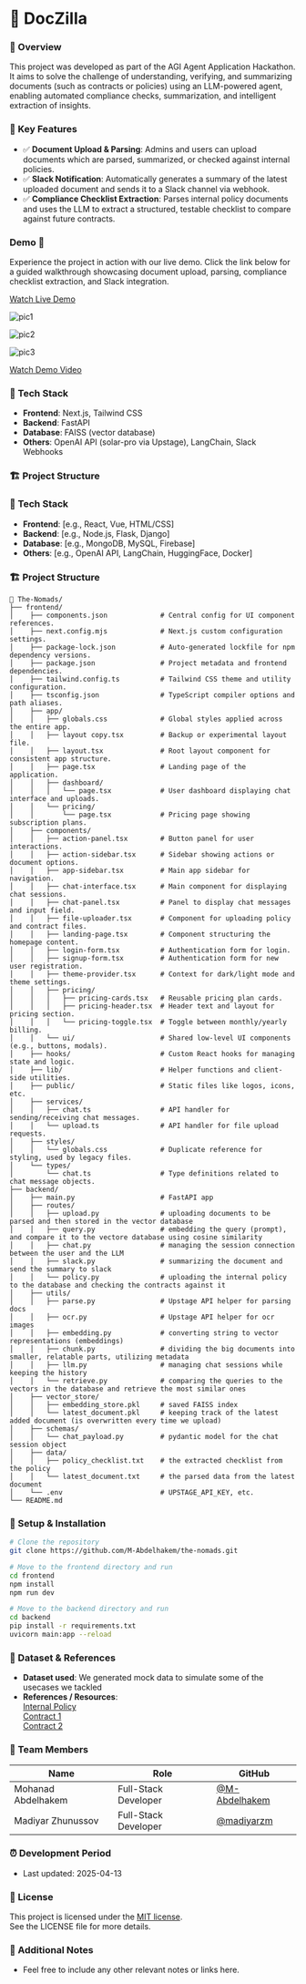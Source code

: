 # 📄 DocZilla

### 📌 Overview
This project was developed as part of the AGI Agent Application Hackathon. It aims to solve the challenge of understanding, verifying, and summarizing documents (such as contracts or policies) using an LLM-powered agent, enabling automated compliance checks, summarization, and intelligent extraction of insights.

### 🚀 Key Features
- ✅ **Document Upload & Parsing**: Admins and users can upload documents which are parsed, summarized, or checked against internal policies.
- ✅ **Slack Notification**: Automatically generates a summary of the latest uploaded document and sends it to a Slack channel via webhook.
- ✅ **Compliance Checklist Extraction**: Parses internal policy documents and uses the LLM to extract a structured, testable checklist to compare against future contracts.
### Demo 🎉
Experience the project in action with our live demo. Click the link below for a guided walkthrough showcasing document upload, parsing, compliance checklist extraction, and Slack integration.

[Watch Live Demo](https://example.com/demo)

![pic1](/screenshots/pic1.jpg)

![pic2](/screenshots/pic2.jpg)

![pic3](/screenshots/pic3.jpg)

[Watch Demo Video](https://drive.google.com/file/d/16xkGJr7-6aurjEV-tFU9HOB-LRJxrJI7/view?usp=sharing)

### 🧩 Tech Stack
- **Frontend**: Next.js, Tailwind CSS
- **Backend**: FastAPI
- **Database**: FAISS (vector database)
- **Others**: OpenAI API (solar-pro via Upstage), LangChain, Slack Webhooks

### 🏗️ Project Structure


### 🧩 Tech Stack
- **Frontend**: [e.g., React, Vue, HTML/CSS]
- **Backend**: [e.g., Node.js, Flask, Django]
- **Database**: [e.g., MongoDB, MySQL, Firebase]
- **Others**: [e.g., OpenAI API, LangChain, HuggingFace, Docker]

### 🏗️ Project Structure
```
📁 The-Nomads/
├── frontend/
│    ├── components.json             # Central config for UI component references.
│    ├── next.config.mjs             # Next.js custom configuration settings.
│    ├── package-lock.json           # Auto-generated lockfile for npm dependency versions.
│    ├── package.json                # Project metadata and frontend dependencies.
│    ├── tailwind.config.ts          # Tailwind CSS theme and utility configuration.
│    ├── tsconfig.json               # TypeScript compiler options and path aliases.
│    ├── app/
│    │   ├── globals.css             # Global styles applied across the entire app.
│    │   ├── layout copy.tsx         # Backup or experimental layout file.
│    │   ├── layout.tsx              # Root layout component for consistent app structure.
│    │   ├── page.tsx                # Landing page of the application.
│    │   ├── dashboard/
│    │   │   └── page.tsx            # User dashboard displaying chat interface and uploads.
│    │   └── pricing/
│    │       └── page.tsx            # Pricing page showing subscription plans.
│    ├── components/
│    │   ├── action-panel.tsx        # Button panel for user interactions.
│    │   ├── action-sidebar.tsx      # Sidebar showing actions or document options.
│    │   ├── app-sidebar.tsx         # Main app sidebar for navigation.
│    │   ├── chat-interface.tsx      # Main component for displaying chat sessions.
│    │   ├── chat-panel.tsx          # Panel to display chat messages and input field.
│    │   ├── file-uploader.tsx       # Component for uploading policy and contract files.
│    │   ├── landing-page.tsx        # Component structuring the homepage content.
│    │   ├── login-form.tsx          # Authentication form for login.
│    │   ├── signup-form.tsx         # Authentication form for new user registration.
│    │   ├── theme-provider.tsx      # Context for dark/light mode and theme settings.
│    │   ├── pricing/
│    │   │   ├── pricing-cards.tsx   # Reusable pricing plan cards.
│    │   │   ├── pricing-header.tsx  # Header text and layout for pricing section.
│    │   │   └── pricing-toggle.tsx  # Toggle between monthly/yearly billing.
│    │   └── ui/                     # Shared low-level UI components (e.g., buttons, modals).
│    ├── hooks/                      # Custom React hooks for managing state and logic.
│    ├── lib/                        # Helper functions and client-side utilities.
│    ├── public/                     # Static files like logos, icons, etc.
│    ├── services/
│    │   ├── chat.ts                 # API handler for sending/receiving chat messages.
│    │   └── upload.ts               # API handler for file upload requests.
│    ├── styles/
│    │   └── globals.css             # Duplicate reference for styling, used by legacy files.
│    └── types/
│        └── chat.ts                 # Type definitions related to chat message objects.
├── backend/
│    ├── main.py                     # FastAPI app
│    ├── routes/
│    │   ├── upload.py               # uploading documents to be parsed and then stored in the vector database
│    │   ├── query.py                # embedding the query (prompt), and compare it to the vectore database using cosine similarity
│    │   ├── chat.py                 # managing the session connection between the user and the LLM
│    │   ├── slack.py                # summarizing the document and send the summary to slack
│    │   └── policy.py               # uploading the internal policy to the database and checking the contracts against it
│    ├── utils/
│    │   ├── parse.py                # Upstage API helper for parsing docs
│    │   ├── ocr.py                  # Upstage API helper for ocr images
│    │   ├── embedding.py            # converting string to vector representations (embeddings)
│    │   ├── chunk.py                # dividing the big documents into smaller, relatable parts, utilizing metadata
│    │   ├── llm.py                  # managing chat sessions while keeping the history
│    │   └── retrieve.py             # comparing the queries to the vectors in the database and retrieve the most similar ones
│    ├── vector_store/
│    │   ├── embedding_store.pkl     # saved FAISS index
│    │   └── latest_document.pkl     # keeping track of the latest added document (is overwritten every time we upload)
│    ├── schemas/
│    │   └── chat_payload.py         # pydantic model for the chat session object
│    ├── data/
│    │   ├── policy_checklist.txt    # the extracted checklist from the policy
│    │   └── latest_document.txt     # the parsed data from the latest document
│    └── .env                        # UPSTAGE_API_KEY, etc.
└── README.md
```

### 🔧 Setup & Installation

```bash
# Clone the repository
git clone https://github.com/M-Abdelhakem/the-nomads.git

# Move to the frontend directory and run
cd frontend
npm install
npm run dev

# Move to the backend directory and run
cd backend
pip install -r requirements.txt
uvicorn main:app --reload
```

### 📁 Dataset & References
- **Dataset used**: We generated mock data to simulate some of the usecases we tackled
- **References / Resources**:  
[Internal Policy](https://docs.google.com/document/d/1XjfkSbxQ71sWHhwZoj0pSUSvL26ohWWMSRlrKMtejeE/edit?usp=sharing)  
[Contract 1](https://docs.google.com/document/d/15c5c4Q74BrJIYqFnrnuER_DL_DUXL1kRM2-6qZOUvFk/edit?usp=sharing)  
[Contract 2](https://docs.google.com/document/d/1YufhygMcE5dVumpEL7naMiaBGG6DSTW3HV1vMPWIKKs/edit?usp=sharing)  

### 🙌 Team Members

| Name        | Role               | GitHub                             |
|-------------|--------------------|------------------------------------|
| Mohanad Abdelhakem     | Full-Stack Developer | [@M-Abdelhakem](https://github.com/M-Abdelhakem) |
| Madiyar Zhunussov  | Full-Stack Developer  | [@madiyarzm](https://github.com/madiyarzm) |

### ⏰ Development Period
- Last updated: 2025-04-13

### 📄 License
This project is licensed under the [MIT license](https://opensource.org/licenses/MIT).  
See the LICENSE file for more details.

### 💬 Additional Notes
- Feel free to include any other relevant notes or links here.